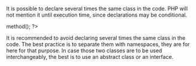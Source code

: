 It is possible to declare several times the same class in the code. PHP will not mention it until execution time, since declarations may be conditional. 

<?php

$a = 1;

// Conditional declaration
if ($a == 1) {
    class foo {
        function method() { echo 'class 1';}
    }
} else {
    class foo {
        function method() { echo 'class 2';}
    }
}

(new foo())->method();
?>

It is recommended to avoid declaring several times the same class in the code. The best practice is to separate them with namespaces, they are for here for that purpose. In case those two classes are to be used interchangeably, the best is to use an abstract class or an interface.